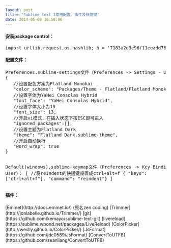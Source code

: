 ```yaml
---
layout: post
title: "Sublime text 3常用配置、插件及快捷键"
date: 2014-05-09 16:58:06
---
```


<h4>安装package control：</h4>
<pre>
import urllib.request,os,hashlib; h = '7183a2d3e96f11eeadd761d777e62404' + 'e330c659d4bb41d3bdf022e94cab3cd0'; pf = 'Package Control.sublime-package'; ipp = sublime.installed_packages_path(); urllib.request.install_opener( urllib.request.build_opener( urllib.request.ProxyHandler()) ); by = urllib.request.urlopen( 'http://sublime.wbond.net/' + pf.replace(' ', '%20')).read(); dh = hashlib.sha256(by).hexdigest(); print('Error validating download (got %s instead of %s), please try manual install' % (dh, h)) if dh != h else open(os.path.join( ipp, pf), 'wb' ).write(by)
</pre>

<h4>配置文件：</h4>
<pre>
Preferences.sublime-settings文件（Preferences -> Settings - User）：
{
   //设置配色方案为Flatland Monokai
   "color_scheme": "Packages/Theme - Flatland/Flatland Monokai.tmTheme",
   //设置字体为YaHei Consolas Hybrid
   "font_face": "YaHei Consolas Hybrid",
   //设置字体大小为13
   "font_size": 13,
   //开启vi模式，在插入状态下按ESC即可进入
   "ignored_packages":[],
   //设置主题为Flatland Dark
   "theme": "Flatland Dark.sublime-theme",
   //开启自动换行
   "word_wrap": true
}

Default(windows).sublime-keymap文件（Preferences -> Key Bindings - User）：
[
	//将reindent的快捷键设置成ctrl+alt+f
	{ "keys": ["ctrl+alt+f"], "command": "reindent"}
]
</pre>

<h4>插件：</h4>
[Emmet](http://docs.emmet.io/) (原名zen coding)  
[Trimmer](http://jonlabelle.github.io/Trimmer/)  
[git](https://github.com/kemayo/sublime-text-git)  
[livereload](https://sublime.wbond.net/packages/LiveReload)  
[ColorPicker](http://weslly.github.io/ColorPicker/)  
[JsFormat](https://github.com/jdc0589/JsFormat)  
[ConvertToUTF8](https://github.com/seanliang/ConvertToUTF8)  
